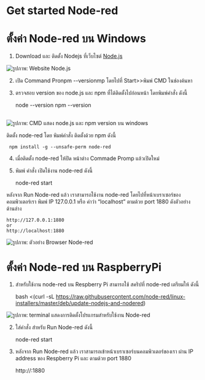 # Get started Node-red 

# **ตั้งค่า Node-red บน Windows**
1. Download และ ติดตั้ง Nodejs ที่เว็บไซต์ [Node.js](https://nodejs.org/en/)


![รูปภาพ: Website Node.js](https://paper-attachments.dropboxusercontent.com/s_EAE347BCB7B527CA2156619BD46DF2D9708CD446BDA75189903AABB7E89CF529_1668742701228_file.png)

2. เปิด Command Pronpm --versionmp โดยไปที่ Start>>พิมพ์ CMD ในช่องค้นหา
3. ตรวจสอบ version ของ node.js และ npm ที่ได้ติดตั้งไปก่อนหน้า โดยพิมพ์คำสั่ง ดังนี้


    node --version
    npm --version
## 
![รูปภาพ: CMD แสดง  node.js และ npm version บน windows](https://paper-attachments.dropboxusercontent.com/s_EAE347BCB7B527CA2156619BD46DF2D9708CD446BDA75189903AABB7E89CF529_1668744508638_file.png)


ติดตั้ง node-red โดย พิมพ์คำสั่ง ติดตั้งด้วย npm ดังนี้


     npm install -g --unsafe-perm node-red


4. เมื่อติดตั้ง node-red ให้ปิด หน้าต่าง Commade Promp แล้วเปิดใหม่ 
5. พิมพ์ คำสั่ง เปิดใช้งาน node-red ดังนี้


    node-red start 

หลังจาก Run Node-red แล้ว เราสามารถใช้งาน node-red  โดยไปที่หน้าเบราเซอร์ของคอมพิวเตอร์เรา พิมพ์ IP 127.0.0.1 หรือ คำว่า “localhost”  ตามด้วย port 1880 ดังตัวอย่าง ด้านล่าง


    http://127.0.0.1:1880
    or
    http://localhost:1880


![รูปภาพ: ตัวอย่าง Browser Node-red](https://paper-attachments.dropboxusercontent.com/s_EAE347BCB7B527CA2156619BD46DF2D9708CD446BDA75189903AABB7E89CF529_1668745390560_file.png)



# **ตั้งค่า Node-red บน RaspberryPi**
1. สำหรับใช้งาน node-red บน Respberry Pi สามารถใช้ สคริปที่ node-red เตรียมให้ ดังนี้


    bash <(curl -sL https://raw.githubusercontent.com/node-red/linux-installers/master/deb/update-nodejs-and-nodered)


![รูปภาพ: terminal แสดงการติดตั้งโปรแกรมสำหรับใช้งาน Node-red](https://paper-attachments.dropboxusercontent.com/s_5931C85939E77FD48CAE3A71450F98024B4F088C5796C975D6067813D61AA140_1623228230189_Screenshot+from+2021-06-09+15-43-33.png)

2. ใส่คำสั่ง สำหรับ Run Node-red ดังนี้


    node-red start


3. หลังจาก Run Node-red แล้ว เราสามารถเข้าหน้าเบราเซอร์บนคอมพิวเตอร์ของเรา ผ่าน IP address  ของ Respberry Pi และ ตามด้วย port 1880


    http://<IP address of RespberryPi>:1880


